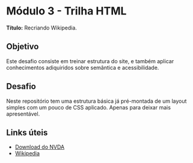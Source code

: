 # Módulo 3 - Trilha HTML

**Título:** Recriando Wikipedia.

## Objetivo
Este desafio consiste em treinar estrutura do site, e também aplicar conhecimentos adiquiridos sobre semântica e acessibilidade.

## Desafio
Neste repositório tem uma estrutura básica já pré-montada de um layout simples com um pouco de CSS aplicado. Apenas para deixar mais apresentável.

## Links úteis
- [Download do NVDA](https://www.nvaccess.org/download/)
- [Wikipedia](https://pt.wikipedia.org/)
